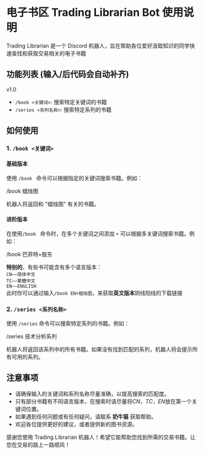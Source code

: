 # 电子书区 Trading Librarian Bot 使用说明

Trading Librarian 是一个 Discord 机器人，旨在帮助各位爱好汲取知识的同学快速查找和获取交易相关的电子书籍

## 功能列表 (输入/后代码会自动补齐)

v1.0
- `/book <关键词>`: 搜索特定关键词的书籍
- `/series <系列名称>`: 搜索特定系列的书籍

## 如何使用

### 1. `/book <关键词>`

#### 基础版本  

使用 `/book ` 命令可以根据指定的关键词搜索书籍。例如：

/book 蜡烛图

机器人将返回和 "蜡烛图" 有关的书籍。

#### 进阶版本

在使用`/book ` 命令时，在多个关键词之间添加 `+` 可以根据多关键词搜索书籍。例如：

/book 巴菲特+股东  

**特别的**，有些书可能含有多个语言版本：  
   `CN——简体中文`  
   `TC——繁體中文`  
   `EN——ENGLISH`  
此时你可以通过输入`/book EN+蜡烛图`，来获取**英文版本**阴线阳线的下载链接
   

### 2. `/series <系列名称>`

使用 `/series` 命令可以搜索特定系列的书籍。例如：

/series 技术分析系列

机器人将返回该系列中的所有书籍。如果没有找到匹配的系列，机器人将会提示所有可用的系列。


## 注意事项

- 请确保输入的关键词和系列名称尽量准确，以提高搜索的匹配度。
- 只有部分书籍有不同语言版本，在搜索时请尽量将*CN，TC，EN*放在第一个关键词位置。
- 如果遇到任何问题或有任何疑问，请联系 **奶牛猫** 获取帮助。
- 欢迎各位提供更好的建议，或者提供新的图书资源。

感谢您使用 Trading Librarian 机器人！希望它能帮助您找到所需的交易书籍。让您在交易的路上一路顺风！